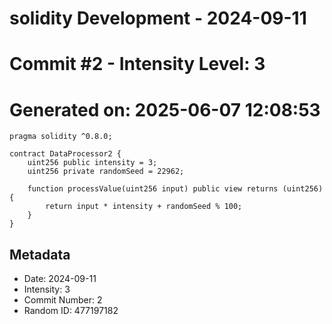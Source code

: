 ﻿# solidity Development - 2024-09-11
# Commit #2 - Intensity Level: 3
# Generated on: 2025-06-07 12:08:53
```solidity
pragma solidity ^0.8.0;

contract DataProcessor2 {
    uint256 public intensity = 3;
    uint256 private randomSeed = 22962;

    function processValue(uint256 input) public view returns (uint256) {
        return input * intensity + randomSeed % 100;
    }
}
```
## Metadata
- Date: 2024-09-11
- Intensity: 3
- Commit Number: 2
- Random ID: 477197182
